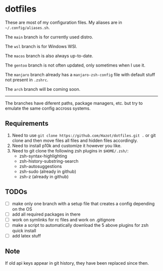 # dotfiles

These are most of my configuration files. My aliases are in ``~/.config/aliases.sh``.

The ``main`` branch is for currently used distro.

The ``wsl`` branch is for Windows WSl.

The ``macos`` branch is also always up-to-date.

The ``gentoo`` branch is not often updated, only sometimes when I use it.

The ``manjaro`` branch already has a ``manjaro-zsh-config`` file with default stuff not present in ``.zshrc``.

The ``arch`` branch will be coming soon.

---
The branches have diferent paths, package managers, etc. but try to emulate the same config accross systems.

## Requirements

1. Need to use ``git clone https://github.com/Hazot/dotfiles.git .`` or git clone and then move files all files and hidden files accordingly.
3. Need to install p10k and customize it however you like.
2. Need to git clone the following zsh plugins in ``$HOME/.zsh/``: 
    - zsh-syntax-highlighting
    - zsh-history-substring-search
    - zsh-autosuggestions
    - zsh-sudo (already in github)
    - zsh-z (already in github)


## TODOs
- [ ] make only one branch with a setup file that creates a config depending on the OS
- [ ] add all required packages in there
- [ ] work on symlinks for rc files and work on .gitignore
- [ ] make a script to automatically download the 5 above plugins for zsh quick install
- [ ] add latex stuff

## Note
If old api keys appear in git history, they have been replaced since then.
